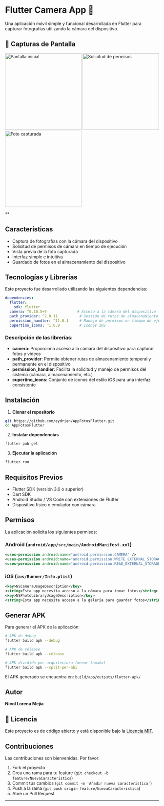 # Flutter Camera App 📸

Una aplicación móvil simple y funcional desarrollada en Flutter para capturar fotografías utilizando la cámara del dispositivo.

## 📱 Capturas de Pantalla

<img width="250" alt="Pantalla inicial" src="https://github.com/user-attachments/assets/a10c5758-0170-41f2-a855-13f7f0895ec1" />
  <img width="250"  alt="Solicitud de permisos" src="https://github.com/user-attachments/assets/a435c948-566b-4944-8759-f0574be9670a" /> 
  <img width="250" alt="Foto capturada" src="https://github.com/user-attachments/assets/0fc2394b-b070-49aa-81eb-a9084da23017" />

**

## Características

- Captura de fotografías con la cámara del dispositivo
- Solicitud de permisos de cámara en tiempo de ejecución
- Vista previa de la foto capturada
- Interfaz simple e intuitiva
- Guardado de fotos en el almacenamiento del dispositivo

## Tecnologías y Librerías

Este proyecto fue desarrollado utilizando las siguientes dependencias:

```yaml
dependencies:
  flutter:
    sdk: flutter
  camera: ^0.10.5+9              # Acceso a la cámara del dispositivo
  path_provider: ^2.0.11          # Gestión de rutas de almacenamiento
  permission_handler: ^11.0.1     # Manejo de permisos en tiempo de ejecución
  cupertino_icons: ^1.0.8         # Iconos iOS
```

### Descripción de las librerías:

- **camera**: Proporciona acceso a la cámara del dispositivo para capturar fotos y videos
- **path_provider**: Permite obtener rutas de almacenamiento temporal y permanente en el dispositivo
- **permission_handler**: Facilita la solicitud y manejo de permisos del sistema (cámara, almacenamiento, etc.)
- **cupertino_icons**: Conjunto de iconos del estilo iOS para una interfaz consistente

## Instalación

1. **Clonar el repositorio**
```bash
git https://github.com/eydrien/AppFotosFlutter.git
cd AppFotosFlutter
```

2. **Instalar dependencias**
```bash
flutter pub get
```

3. **Ejecutar la aplicación**
```bash
flutter run
```

## Requisitos Previos

- Flutter SDK (versión 3.0 o superior)
- Dart SDK
- Android Studio / VS Code con extensiones de Flutter
- Dispositivo físico o emulador con cámara

## Permisos

La aplicación solicita los siguientes permisos:

### Android (`android/app/src/main/AndroidManifest.xml`)
```xml
<uses-permission android:name="android.permission.CAMERA" />
<uses-permission android:name="android.permission.WRITE_EXTERNAL_STORAGE" />
<uses-permission android:name="android.permission.READ_EXTERNAL_STORAGE" />
```

### iOS (`ios/Runner/Info.plist`)
```xml
<key>NSCameraUsageDescription</key>
<string>Esta app necesita acceso a la cámara para tomar fotos</string>
<key>NSPhotoLibraryUsageDescription</key>
<string>Esta app necesita acceso a la galería para guardar fotos</string>
```

## Generar APK

Para generar el APK de la aplicación:

```bash
# APK de debug
flutter build apk --debug

# APK de release
flutter build apk --release

# APK dividido por arquitectura (menor tamaño)
flutter build apk --split-per-abi
```

El APK generado se encuentra en: `build/app/outputs/flutter-apk/`

##  Autor

**Nicol Lorena Mejia**

## 📄 Licencia

Este proyecto es de código abierto y está disponible bajo la [Licencia MIT](LICENSE).

##  Contribuciones

Las contribuciones son bienvenidas. Por favor:

1. Fork el proyecto
2. Crea una rama para tu feature (`git checkout -b feature/NuevaCaracteristica`)
3. Commit tus cambios (`git commit -m 'Añadir nueva característica'`)
4. Push a la rama (`git push origin feature/NuevaCaracteristica`)
5. Abre un Pull Request

---
